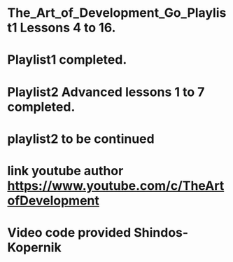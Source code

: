 # The_Art_of_Development_Go_Playlist1 Lessons 4 to 16.
# Playlist1 completed.
# Playlist2 Advanced lessons 1 to 7 completed.
# playlist2 to be continued
# link youtube author https://www.youtube.com/c/TheArtofDevelopment
# Video code provided Shindos-Kopernik
